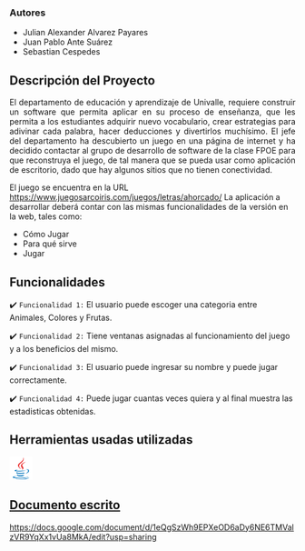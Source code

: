 ### Autores

- Julian Alexander Alvarez Payares 
- Juan Pablo Ante Suárez
- Sebastian Cespedes


## Descripción del Proyecto 

<p align="justify">
El departamento de educación y aprendizaje de Univalle, requiere construir un software que permita
aplicar en su proceso de enseñanza, que les permita a los estudiantes adquirir nuevo vocabulario,
crear estrategias para adivinar cada palabra, hacer deducciones y divertirlos muchísimo.
El jefe del departamento ha descubierto un juego en una página de internet y ha decidido contactar al
grupo de desarrollo de software de la clase FPOE para que reconstruya el juego, de tal manera que
se pueda usar como aplicación de escritorio, dado que hay algunos sitios que no tienen conectividad.
  
  
  
El juego se encuentra en la URL https://www.juegosarcoiris.com/juegos/letras/ahorcado/
La aplicación a desarrollar deberá contar con las mismas funcionalidades de la versión en la web, tales como:
- Cómo Jugar
- Para qué sirve
- Jugar
  
  
## Funcionalidades

:heavy_check_mark: `Funcionalidad 1:` El usuario puede escoger una categoria entre Animales, Colores y Frutas.

:heavy_check_mark: `Funcionalidad 2:` Tiene ventanas asignadas al funcionamiento del juego y a los beneficios del mismo.

:heavy_check_mark: `Funcionalidad 3:` El usuario puede ingresar su nombre y puede jugar correctamente.

:heavy_check_mark: `Funcionalidad 4:` Puede jugar cuantas veces quiera y al final muestra las estadisticas obtenidas.
  
  
## Herramientas usadas utilizadas

<a href="" target="_blank"> <img src="https://raw.githubusercontent.com/devicons/devicon/master/icons/java/java-original.svg" alt="java" width="40" height="40"/>
  
 
## Documento escrito
  
https://docs.google.com/document/d/1eQgSzWh9EPXeOD6aDy6NE6TMValzVR9YqXx1vUa8MkA/edit?usp=sharing
